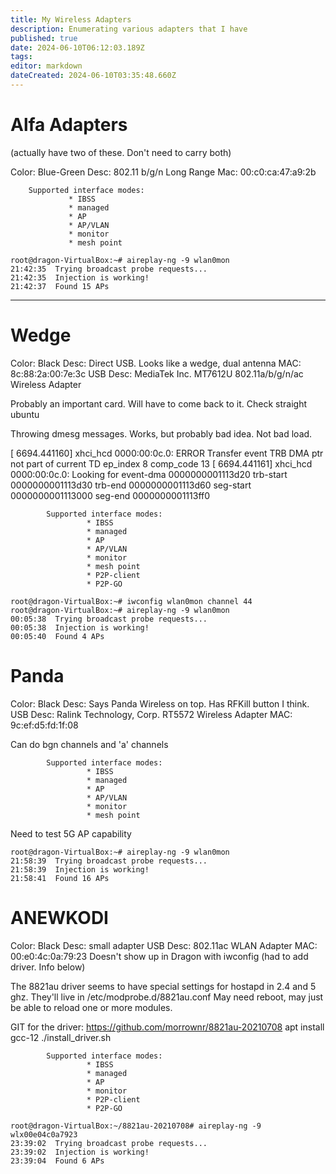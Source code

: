 ```yaml
---
title: My Wireless Adapters
description: Enumerating various adapters that I have
published: true
date: 2024-06-10T06:12:03.189Z
tags: 
editor: markdown
dateCreated: 2024-06-10T03:35:48.660Z
---
```


# Alfa Adapters

(actually have two of these.  Don't need to carry both)

Color:  Blue-Green
Desc: 802.11 b/g/n Long Range 
Mac: 00:c0:ca:47:a9:2b

        Supported interface modes:
                 * IBSS
                 * managed
                 * AP
                 * AP/VLAN
                 * monitor
                 * mesh point

```
root@dragon-VirtualBox:~# aireplay-ng -9 wlan0mon                                                                                                   
21:42:35  Trying broadcast probe requests...                                                                                                        
21:42:35  Injection is working!                                                                                                                     
21:42:37  Found 15 APs                                                                                                                              
```

---

# Wedge

Color: Black
Desc: Direct USB.  Looks like a wedge, dual antenna
MAC: 8c:88:2a:00:7e:3c
USB Desc:  MediaTek Inc. MT7612U 802.11a/b/g/n/ac Wireless Adapter

Probably an important card.  Will have to come back to it.
Check straight ubuntu

Throwing dmesg messages.  Works, but probably bad idea.  Not bad load.

[ 6694.441160] xhci_hcd 0000:00:0c.0: ERROR Transfer event TRB DMA ptr not part of current TD ep_index 8 comp_code 13
[ 6694.441161] xhci_hcd 0000:00:0c.0: Looking for event-dma 0000000001113d20 trb-start 0000000001113d30 trb-end 0000000001113d60 seg-start 0000000001113000 seg-end 0000000001113ff0

```
        Supported interface modes:
                 * IBSS
                 * managed
                 * AP
                 * AP/VLAN
                 * monitor
                 * mesh point
                 * P2P-client
                 * P2P-GO
```

```
root@dragon-VirtualBox:~# iwconfig wlan0mon channel 44
root@dragon-VirtualBox:~# aireplay-ng -9 wlan0mon
00:05:38  Trying broadcast probe requests...
00:05:38  Injection is working!                    
00:05:40  Found 4 APs                                                          
```



# Panda
Color: Black
Desc:  Says Panda Wireless on top.  Has RFKill button I think.
USB Desc: Ralink Technology, Corp. RT5572 Wireless Adapter
MAC: 9c:ef:d5:fd:1f:08

Can do bgn channels and 'a' channels


```
        Supported interface modes:
                 * IBSS
                 * managed
                 * AP
                 * AP/VLAN
                 * monitor
                 * mesh point
```
Need to test 5G AP capability

```
root@dragon-VirtualBox:~# aireplay-ng -9 wlan0mon
21:58:39  Trying broadcast probe requests...
21:58:39  Injection is working!
21:58:41  Found 16 APs
```

# ANEWKODI
Color: Black
Desc: small adapter
USB Desc: 802.11ac WLAN Adapter
MAC: 00:e0:4c:0a:79:23
Doesn't show up in Dragon with iwconfig (had to add driver. Info below)


The 8821au driver seems to have special settings for hostapd in 2.4 and 5 ghz.
They'll live in /etc/modprobe.d/8821au.conf 
May need reboot, may just be able to reload one or more modules.

GIT for the driver:
https://github.com/morrownr/8821au-20210708
apt install gcc-12
./install_driver.sh

```
        Supported interface modes:
                 * IBSS
                 * managed
                 * AP
                 * monitor
                 * P2P-client
                 * P2P-GO

```

```
root@dragon-VirtualBox:~/8821au-20210708# aireplay-ng -9 wlx00e04c0a7923
23:39:02  Trying broadcast probe requests...
23:39:02  Injection is working!
23:39:04  Found 6 APs
```